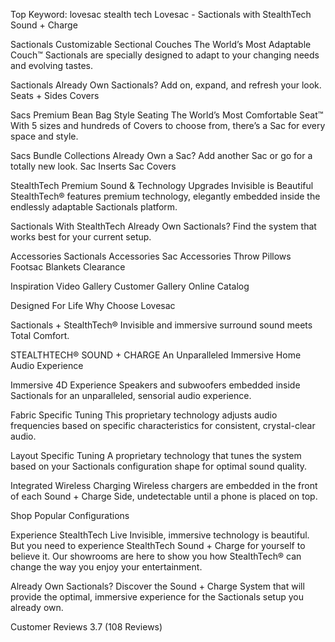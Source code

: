 Top Keyword: lovesac stealth tech
Lovesac - Sactionals with StealthTech Sound + Charge

Sactionals
Customizable Sectional Couches
The World’s Most Adaptable Couch™
Sactionals are specially designed to adapt to your changing needs and evolving tastes.

Sactionals
Already Own Sactionals?
Add on, expand, and refresh your look.
Seats + Sides
Covers

Sacs
Premium Bean Bag Style Seating
The World’s Most Comfortable Seat™
With 5 sizes and hundreds of Covers to choose from, there’s a Sac for every space and style.

Sacs
Bundle Collections
Already Own a Sac?
Add another Sac or go for a totally new look.
Sac Inserts
Sac Covers

StealthTech
Premium Sound & Technology Upgrades
Invisible is Beautiful
StealthTech® features premium technology, elegantly embedded inside the endlessly adaptable Sactionals platform.

Sactionals With StealthTech
Already Own Sactionals?
Find the system that works best for your current setup.

Accessories
Sactionals Accessories
Sac Accessories
Throw Pillows
Footsac Blankets
Clearance

Inspiration
Video Gallery
Customer Gallery
Online Catalog

Designed For Life
Why Choose Lovesac

Sactionals + StealthTech®
Invisible and immersive surround sound meets Total Comfort.

STEALTHTECH® SOUND + CHARGE
An Unparalleled Immersive Home Audio Experience

Immersive 4D Experience
Speakers and subwoofers embedded inside Sactionals for an unparalleled, sensorial audio experience.

Fabric Specific Tuning
This proprietary technology adjusts audio frequencies based on specific characteristics for consistent, crystal-clear audio.

Layout Specific Tuning
A proprietary technology that tunes the system based on your Sactionals configuration shape for optimal sound quality.

Integrated Wireless Charging
Wireless chargers are embedded in the front of each Sound + Charge Side, undetectable until a phone is placed on top.

Shop Popular Configurations

Experience StealthTech Live
Invisible, immersive technology is beautiful. But you need to experience StealthTech Sound + Charge for yourself to believe it. Our showrooms are here to show you how StealthTech® can change the way you enjoy your entertainment.

Already Own Sactionals?
Discover the Sound + Charge System that will provide the optimal, immersive experience for the Sactionals setup you already own.

Customer Reviews
3.7
(108 Reviews)